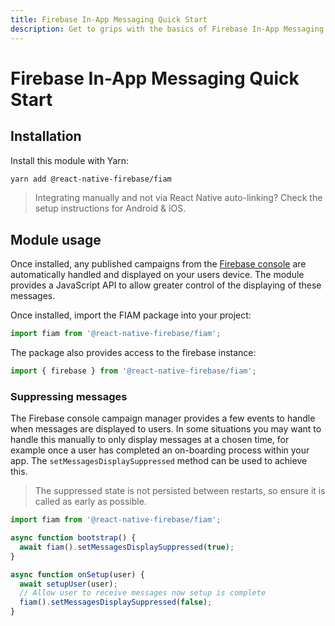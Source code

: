 ```yaml
---
title: Firebase In-App Messaging Quick Start
description: Get to grips with the basics of Firebase In-App Messaging in React Native Firebase
---
```


# Firebase In-App Messaging Quick Start

## Installation

Install this module with Yarn:

```bash
yarn add @react-native-firebase/fiam
```

> Integrating manually and not via React Native auto-linking? Check the setup instructions for <Anchor version group href="/android">Android</Anchor> & <Anchor version group href="/ios">iOS</Anchor>.

## Module usage

Once installed, any published campaigns from the [Firebase console](https://console.firebase.google.com/?utm_source=invertase&utm_medium=fiam&utm_campaign=quick_start)
are automatically handled and displayed on your users device. The module provides a JavaScript API to allow greater
control of the displaying of these messages.

Once installed, import the FIAM package into your project:

```js
import fiam from '@react-native-firebase/fiam';
```

The package also provides access to the firebase instance:

```js
import { firebase } from '@react-native-firebase/fiam';
```

### Suppressing messages

The Firebase console campaign manager provides a few events to handle when messages are displayed to users. In some
situations you may want to handle this manually to only display messages at a chosen time, for example once a user
has completed an on-boarding process within your app. The `setMessagesDisplaySuppressed` method can be used to
achieve this.

> The suppressed state is not persisted between restarts, so ensure it is called as early as possible.

```js
import fiam from '@react-native-firebase/fiam';

async function bootstrap() {
  await fiam().setMessagesDisplaySuppressed(true);
}

async function onSetup(user) {
  await setupUser(user);
  // Allow user to receive messages now setup is complete
  fiam().setMessagesDisplaySuppressed(false);
}
```
